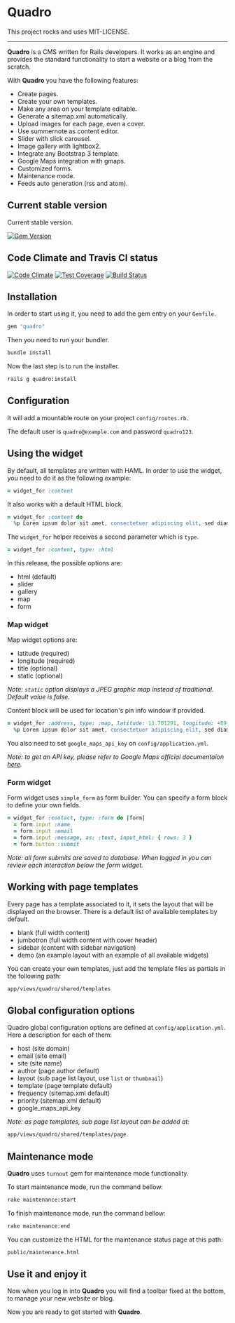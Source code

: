 # Quadro

This project rocks and uses MIT-LICENSE.

---

**Quadro** is a CMS written for Rails developers. It works as an engine and provides the standard functionality to start a website or a blog from the scratch.

With **Quadro** you have the following features:

- Create pages.
- Create your own templates.
- Make any area on your template editable.
- Generate a sitemap.xml automatically.
- Upload images for each page, even a cover.
- Use summernote as content editor.
- Slider with slick carousel.
- Image gallery with lightbox2.
- Integrate any Bootstrap 3 template.
- Google Maps integration with gmaps.
- Customized forms.
- Maintenance mode.
- Feeds auto generation (rss and atom).

## Current stable version

Current stable version.

[![Gem Version](https://badge.fury.io/rb/quadro.png)](https://badge.fury.io/rb/quadro)

## Code Climate and Travis CI status

[![Code Climate](https://codeclimate.com/github/hugogilmar/quadro/badges/gpa.svg)](https://codeclimate.com/github/hugogilmar/quadro)
[![Test Coverage](https://codeclimate.com/github/hugogilmar/quadro/badges/coverage.svg)](https://codeclimate.com/github/hugogilmar/quadro/coverage)
[![Build Status](https://travis-ci.org/hugogilmar/quadro.svg?branch=master)](https://travis-ci.org/hugogilmar/quadro)

## Installation

In order to start using it, you need to add the gem entry on your `Gemfile`.

```ruby
gem "quadro"
```

Then you need to run your bundler.

```bash
bundle install
```

Now the last step is to run the installer.

```bash
rails g quadro:install
```

## Configuration

It will add a mountable route on your project `config/routes.rb`.

The default user is `quadro@example.com` and password `quadro123`.

## Using the widget

By default, all templates are written with HAML. In order to use the widget, you need to do it as the following example:

```ruby
= widget_for :content
```

It also works with a default HTML block.

```ruby
= widget_for :content do
  %p Lorem ipsum dolor sit amet, consectetuer adipiscing elit, sed diam nonummy nibh euismod tincidunt ut laoreet dolore magna aliquam erat volutpat.
```

The `widget_for` helper receives a second parameter which is `type`.

```ruby
= widget_for :content, type: :html
```

In this release, the possible options are:

- html (default)
- slider
- gallery
- map
- form

### Map widget

Map widget options are:

- latitude (required)
- longitude (required)
- title (optional)
- static (optional)

*Note: `static` option displays a JPEG graphic map instead of traditional. Default value is false.*

Content block will be used for location's pin info window if provided.

```ruby
= widget_for :address, type: :map, latitude: 13.701291, longitude: -89.224423 do
  %p Lorem ipsum dolor sit amet, consectetuer adipiscing elit, sed diam nonummy nibh euismod tincidunt ut laoreet dolore magna aliquam erat volutpat.
```

You also need to set `google_maps_api_key` on `config/application.yml`.

*Note: to get an API key, please refer to Google Maps official documentaion [here](https://developers.google.com/maps/documentation/javascript/get-api-key#get-an-api-key).*

### Form widget

Form widget uses `simple_form` as form builder. You can specify a form block to define your own fields.

```ruby
= widget_for :contact, type: :form do |form|
  = form.input :name
  = form.input :email
  = form.input :message, as: :text, input_html: { rows: 3 }
  = form.button :submit
```

*Note: all form submits are saved to database. When logged in you can review each interaction below the form widget.*

## Working with page templates

Every page has a template associated to it, it sets the layout that will be displayed on the browser. There is a default list of available templates by default.

- blank (full width content)
- jumbotron (full width content with cover header)
- sidebar (content with sidebar navigation)
- demo (an example layout with an example of all available widgets)

You can create your own templates, just add the template files as partials in the following path:

```bash
app/views/quadro/shared/templates
```

## Global configuration options

Quadro global configuration options are defined at `config/application.yml`. Here a description for each of them:

- host (site domain)
- email (site email)
- site (site name)
- author (page author default)
- layout (sub page list layout, use `list` or `thumbnail`)
- template (page template default)
- frequency (sitemap.xml default)
- priority (sitemap.xml default)
- google_maps_api_key

*Note: as page templates, sub page list layout can be added at:*

```bash
app/views/quadro/shared/templates/page
```

## Maintenance mode

**Quadro** uses `turnout` gem for maintenance mode functionality.

To start maintenance mode, run the command bellow:

```bash
rake maintenance:start
```

To finish maintenance mode, run the command bellow:

```bash
rake maintenance:end
```

You can customize the HTML for the maintenance status page at this path:

```bash
public/maintenance.html
```

## Use it and enjoy it

Now when you log in into **Quadro** you will find a toolbar fixed at the bottom, to manage your new website or blog.

Now you are ready to get started with **Quadro**.
